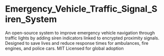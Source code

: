 # Emergency_Vehicle_Traffic_Signal_Siren_System
An open-source system to improve emergency vehicle navigation through traffic lights by adding siren indicators linked to encrypted proximity signals. Designed to save lives and reduce response times for ambulances, fire engines, and police cars. MIT Licensed for global adoption
